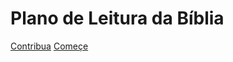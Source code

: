 <!-- _coverpage.md -->

# Plano de Leitura da Bíblia

[Contribua](https://github.com/kasskudos/theology/)
[Começe](README.md)
